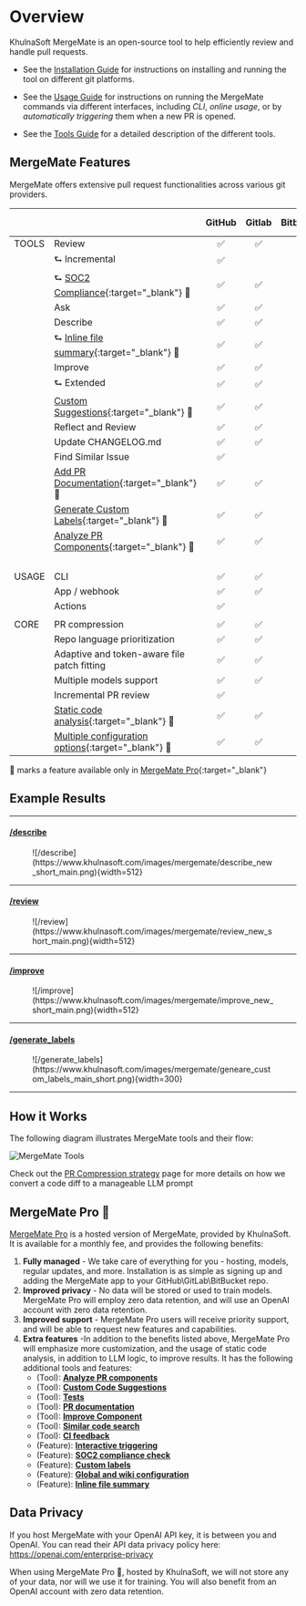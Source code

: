 # Overview

KhulnaSoft MergeMate is an open-source tool to help efficiently review and handle pull requests.

- See the [Installation Guide](./installation/index.md) for instructions on installing and running the tool on different git platforms.

- See the [Usage Guide](./usage-guide/index.md) for instructions on running the MergeMate commands via different interfaces, including _CLI_, _online usage_, or by _automatically triggering_ them when a new PR is opened.

- See the [Tools Guide](./tools/index.md) for a detailed description of the different tools.


## MergeMate Features
MergeMate offers extensive pull request functionalities across various git providers.

|       |                                                                                                                     | GitHub | Gitlab | Bitbucket | Azure DevOps |
|-------|---------------------------------------------------------------------------------------------------------------------|:------:|:------:|:---------:|:------------:|
| TOOLS | Review                                                                                                              |   ✅    |   ✅    |   ✅       |      ✅      |
|       | ⮑ Incremental                                                                                                       |   ✅    |        |            |              |
|       | ⮑ [SOC2 Compliance](https://khulnasoft.github.io/mergemate/tools/review/#soc2-ticket-compliance){:target="_blank"} 💎                                     |   ✅    |   ✅    |   ✅        |      ✅      |
|       | Ask                                                                                                                 |   ✅    |   ✅    |   ✅        |      ✅      |
|       | Describe                                                                                                            |   ✅    |   ✅    |   ✅        |      ✅      |
|       | ⮑ [Inline file summary](https://khulnasoft.github.io/mergemate/tools/describe/#inline-file-summary){:target="_blank"} 💎                                 |   ✅    |   ✅    |           |      ✅      |
|       | Improve                                                                                                             |   ✅    |   ✅    |   ✅        |      ✅      |
|       | ⮑ Extended                                                                                                          |   ✅    |   ✅    |   ✅        |      ✅      |
|       | [Custom Suggestions](./tools/custom_suggestions.md){:target="_blank"} 💎                                               |   ✅    |   ✅    |   ✅        |      ✅      |
|       | Reflect and Review                                                                                                  |   ✅    |   ✅    |   ✅        |      ✅      |
|       | Update CHANGELOG.md                                                                                                 |   ✅    |   ✅    |   ✅        |      ️       |
|       | Find Similar Issue                                                                                                  |   ✅    |        |             |      ️       |
|       | [Add PR Documentation](./tools/documentation.md){:target="_blank"} 💎                                                  |   ✅    |   ✅    |          |      ✅      |
|       | [Generate Custom Labels](./tools/describe.md#handle-custom-labels-from-the-repos-labels-page-💎){:target="_blank"} 💎 |   ✅    |   ✅    |            |      ✅      |
|       | [Analyze PR Components](./tools/analyze.md){:target="_blank"} 💎                                                       |   ✅    |   ✅    |       |      ✅      |
|       |                                                                                                                     |        |        |            |      ️       |
| USAGE | CLI                                                                                                                 |   ✅    |   ✅    |   ✅       |      ✅      |
|       | App / webhook                                                                                                       |   ✅    |   ✅    |    ✅        |      ✅      |
|       | Actions                                                                                                             |   ✅    |        |            |      ️       |
|       |                                                                                                                     |        |        |            |
| CORE  | PR compression                                                                                                      |   ✅    |   ✅    |   ✅       |   ✅        |
|       | Repo language prioritization                                                                                        |   ✅    |   ✅    |   ✅       |   ✅        |
|       | Adaptive and token-aware file patch fitting                                                                         |   ✅    |   ✅    |   ✅     |   ✅        |
|       | Multiple models support                                                                                             |   ✅    |   ✅    |   ✅       |   ✅        |
|       | Incremental PR review                                                                                               |   ✅    |        |            |           |
|       | [Static code analysis](./tools/analyze.md/){:target="_blank"} 💎                                                        |   ✅    |   ✅     |    ✅    |   ✅        |
|       | [Multiple configuration options](./usage-guide/configuration_options.md){:target="_blank"} 💎                           |   ✅    |   ✅     |    ✅    |   ✅        |

💎 marks a feature available only in [MergeMate Pro](https://www.khulnasoft.com/pricing/){:target="_blank"}


## Example Results
<hr>

#### [/describe](https://github.com/Khulnasoft/mergemate/pull/530)
<figure markdown="1">
![/describe](https://www.khulnasoft.com/images/mergemate/describe_new_short_main.png){width=512}
</figure>
<hr>

#### [/review](https://github.com/Khulnasoft/mergemate/pull/732#issuecomment-1975099151)
<figure markdown="1">
![/review](https://www.khulnasoft.com/images/mergemate/review_new_short_main.png){width=512}
</figure>
<hr>

#### [/improve](https://github.com/Khulnasoft/mergemate/pull/732#issuecomment-1975099159)
<figure markdown="1">
![/improve](https://www.khulnasoft.com/images/mergemate/improve_new_short_main.png){width=512}
</figure>
<hr>

#### [/generate_labels](https://github.com/Khulnasoft/mergemate/pull/530)
<figure markdown="1">
![/generate_labels](https://www.khulnasoft.com/images/mergemate/geneare_custom_labels_main_short.png){width=300}
</figure>
<hr>

## How it Works

The following diagram illustrates MergeMate tools and their flow:

![MergeMate Tools](https://khulnasoft.com/images/mergemate/diagram-v0.9.png)

Check out the [PR Compression strategy](core-abilities/index.md) page for more details on how we convert a code diff to a manageable LLM prompt



## MergeMate Pro 💎

[MergeMate Pro](https://www.khulnasoft.com/pricing/) is a hosted version of MergeMate, provided by KhulnaSoft. It is available for a monthly fee, and provides the following benefits:

1. **Fully managed** - We take care of everything for you - hosting, models, regular updates, and more. Installation is as simple as signing up and adding the MergeMate app to your GitHub\GitLab\BitBucket repo.
2. **Improved privacy** - No data will be stored or used to train models. MergeMate Pro will employ zero data retention, and will use an OpenAI account with zero data retention.
3. **Improved support** - MergeMate Pro users will receive priority support, and will be able to request new features and capabilities.
4. **Extra features** -In addition to the benefits listed above, MergeMate Pro will emphasize more customization, and the usage of static code analysis, in addition to LLM logic, to improve results. It has the following additional tools and features:
    - (Tool): [**Analyze PR components**](./tools/analyze.md/)
    - (Tool): [**Custom Code Suggestions**](./tools/custom_suggestions.md/)
    - (Tool): [**Tests**](./tools/test.md/)
    - (Tool): [**PR documentation**](./tools/documentation.md/)
    - (Tool): [**Improve Component**](https://khulnasoft.github.io/mergemate/tools/improve_component/)
    - (Tool): [**Similar code search**](https://khulnasoft.github.io/mergemate/tools/similar_code/)
    - (Tool): [**CI feedback**](./tools/ci_feedback.md/)
    - (Feature): [**Interactive triggering**](./usage-guide/automations_and_usage.md/#interactive-triggering)
    - (Feature): [**SOC2 compliance check**](./tools/review.md/#soc2-ticket-compliance)
    - (Feature): [**Custom labels**](./tools/describe.md/#handle-custom-labels-from-the-repos-labels-page)
    - (Feature): [**Global and wiki configuration**](./usage-guide/configuration_options.md/#wiki-configuration-file)
    - (Feature): [**Inline file summary**](https://khulnasoft.github.io/mergemate/tools/describe/#inline-file-summary)

   
## Data Privacy

If you host MergeMate with your OpenAI API key, it is between you and OpenAI. You can read their API data privacy policy here:
https://openai.com/enterprise-privacy

When using MergeMate Pro 💎, hosted by KhulnaSoft, we will not store any of your data, nor will we use it for training.
You will also benefit from an OpenAI account with zero data retention.
